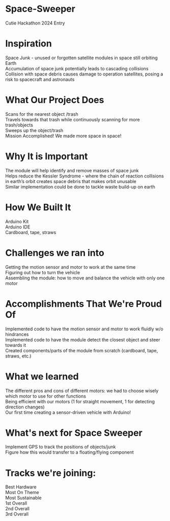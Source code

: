 # Space-Sweeper
Cutie Hackathon 2024 Entry

# Inspiration
Space Junk - unused or forgotten satellite modules in space still orbiting Earth <br/>
Accumulation of space junk potentially leads to cascading collisions <br/>
Collision with space debris causes damage to operation satellites, posing a risk to spacecraft and astronauts <br/>

# What Our Project Does
Scans for the nearest object /trash <br/>
Travels towards that trash while continuously scanning for more trash/objects <br/>
Sweeps up the object/trash <br/>
Mission Accomplished! We made more space in space! <br/>

# Why It is Important
The module will help identify and remove masses of space junk <br/>
Helps reduce the Kessler Syndrome - where the chain of reaction collisions in earth’s orbit creates space debris that makes orbit unusable <br/>
Similar implementation could be done to tackle waste build-up on earth <br/>

# How We Built It
Arduino Kit <br/>
Arduino IDE <br/>
Cardboard, tape, straws <br/>

# Challenges we ran into
Getting the motion sensor and motor to work at the same time <br/>
Figuring out how to turn the vehicle <br/>
Assembling the module: how to move and balance the vehicle with only one motor <br/>

# Accomplishments That We're Proud Of
Implemented code to have the motion sensor and motor to work fluidly w/o hindrances <br/>
Implemented code to have the module detect the closest object and steer towards it <br/>
Created components/parts of the module from scratch (cardboard, tape, straws, etc.) <br/>

# What we learned
The different pros and cons of different motors: we had to choose wisely which motor to use for other functions <br/>
Being efficient with our motors (1 for straight movement, 1 for detecting direction changes) <br/>
Our first time creating a sensor-driven vehicle with Arduino! <br/>

# What's next for Space Sweeper
Implement GPS to track the positions of objects/junk <br/>
Figure how this would transfer to a floating/flying component <br/>

# Tracks we're joining:
Best Hardware <br/>
Most On Theme <br/>
Most Sustainable <br/>
1st Overall <br/>
2nd Overall <br/>
3rd Overall <br/>
